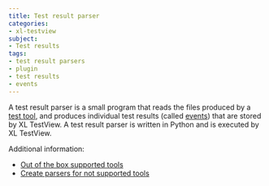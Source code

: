 ```yaml
---
title: Test result parser
categories:
- xl-testview
subject:
- Test results
tags:
- test result parsers
- plugin
- test results
- events
---
```


A test result parser is a small program that reads the files produced by a [test tool](xl-testview/concept/key-concepts.html#test-tools), and produces individual test results (called [events](/xl-testview/concept/events.html)) that are stored by XL TestView. A test result parser is written in Python and is executed by XL TestView.

Additional information:

* [Out of the box supported tools](/xl-testview/concept/supported-test-tools-and-test-result-formats.html)
* [Create parsers for not supported tools](/xl-testview/how-to/create-a-custom-test-results-parser.html)
